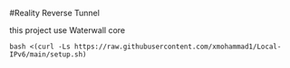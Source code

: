 #Reality Reverse Tunnel

this project use Waterwall core
```
bash <(curl -Ls https://raw.githubusercontent.com/xmohammad1/Local-IPv6/main/setup.sh)
```

